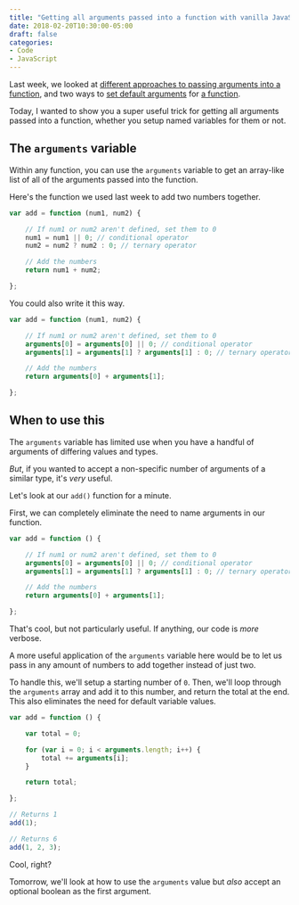 ```yaml
---
title: "Getting all arguments passed into a function with vanilla JavaScript"
date: 2018-02-20T10:30:00-05:00
draft: false
categories:
- Code
- JavaScript
---
```


Last week, we looked at [different approaches to passing arguments into a function](/how-to-manage-multiple-arguments-in-a-function/), and two ways to [set default arguments](/default-function-arguments-with-vanilla-javascript/) for [a function](/default-function-arguments-with-es6-default-parameters/).

Today, I wanted to show you a super useful trick for getting all arguments passed into a function, whether you setup named variables for them or not.

## The `arguments` variable

Within any function, you can use the `arguments` variable to get an array-like list of all of the arguments passed into the function.

Here's the function we used last week to add two numbers together.

```js
var add = function (num1, num2) {

	// If num1 or num2 aren't defined, set them to 0
	num1 = num1 || 0; // conditional operator
	num2 = num2 ? num2 : 0; // ternary operator

	// Add the numbers
	return num1 + num2;

};
```

You could also write it this way.

```js
var add = function (num1, num2) {

	// If num1 or num2 aren't defined, set them to 0
	arguments[0] = arguments[0] || 0; // conditional operator
	arguments[1] = arguments[1] ? arguments[1] : 0; // ternary operator

	// Add the numbers
	return arguments[0] + arguments[1];

};
```

## When to use this

The `arguments` variable has limited use when you have a handful of arguments of differing values and types.

*But*, if you wanted to accept a non-specific number of arguments of a similar type, it's *very* useful.

Let's look at our `add()` function for a minute.

First, we can completely eliminate the need to name arguments in our function.

```js
var add = function () {

	// If num1 or num2 aren't defined, set them to 0
	arguments[0] = arguments[0] || 0; // conditional operator
	arguments[1] = arguments[1] ? arguments[1] : 0; // ternary operator

	// Add the numbers
	return arguments[0] + arguments[1];

};
```

That's cool, but not particularly useful. If anything, our code is *more* verbose.

A more useful application of the `arguments` variable here would be to let us pass in any amount of numbers to add together instead of just two.

To handle this, we'll setup a starting number of `0`. Then, we'll loop through the `arguments` array and add it to this number, and return the total at the end. This also eliminates the need for default variable values.

```js
var add = function () {

	var total = 0;

	for (var i = 0; i < arguments.length; i++) {
		total += arguments[i];
	}

	return total;

};

// Returns 1
add(1);

// Returns 6
add(1, 2, 3);
```

Cool, right?

Tomorrow, we'll look at how to use the `arguments` value but *also* accept an optional boolean as the first argument.